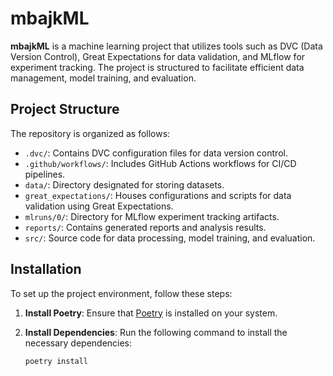 # mbajkML

**mbajkML** is a machine learning project that utilizes tools such as DVC (Data Version Control), Great Expectations for data validation, and MLflow for experiment tracking. The project is structured to facilitate efficient data management, model training, and evaluation.

## Project Structure

The repository is organized as follows:

- `.dvc/`: Contains DVC configuration files for data version control.
- `.github/workflows/`: Includes GitHub Actions workflows for CI/CD pipelines.
- `data/`: Directory designated for storing datasets.
- `great_expectations/`: Houses configurations and scripts for data validation using Great Expectations.
- `mlruns/0/`: Directory for MLflow experiment tracking artifacts.
- `reports/`: Contains generated reports and analysis results.
- `src/`: Source code for data processing, model training, and evaluation.

## Installation

To set up the project environment, follow these steps:

1. **Install Poetry**: Ensure that [Poetry](https://python-poetry.org/docs/#installation) is installed on your system.

2. **Install Dependencies**: Run the following command to install the necessary dependencies:

   ```bash
   poetry install
   ```
